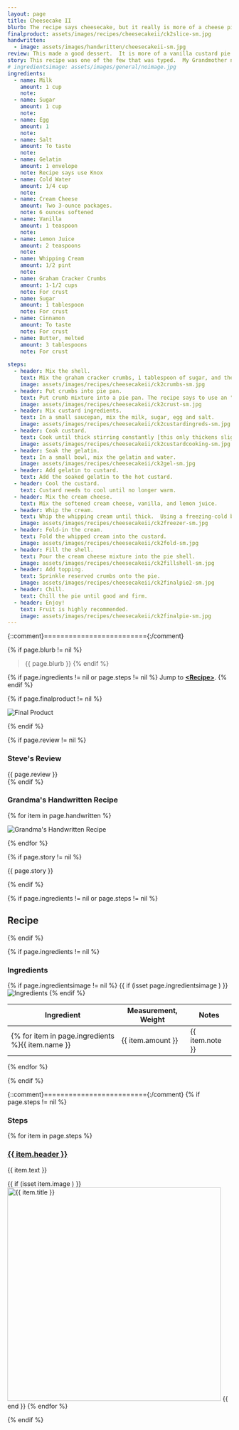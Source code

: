 ```yaml
---
layout: page
title: Cheesecake II
blurb: The recipe says cheesecake, but it really is more of a cheese pie based on a vanilla custard. 
finalproduct: assets/images/recipes/cheesecakeii/ck2slice-sm.jpg
handwritten: 
  - image: assets/images/handwritten/cheesecakeii-sm.jpg
review: This made a good dessert.  It is more of a vanilla custard pie than a cheesecake.  The texture is very light.  The cream cheese flavor is very slight.  It needs to be served with fresh (unsweetened) fruit to cut the sweetness and to add some flavor to the vanilla custard.
story: This recipe was one of the few that was typed.  My Grandmother never used a typewriter, so this was probably given to her by a friend. 
# ingredientsimage: assets/images/general/noimage.jpg
ingredients:
  - name: Milk
    amount: 1 cup
    note: 
  - name: Sugar 
    amount: 1 cup
    note: 
  - name: Egg
    amount: 1
    note: 
  - name: Salt
    amount: To taste
    note: 
  - name: Gelatin
    amount: 1 envelope
    note: Recipe says use Knox
  - name: Cold Water
    amount: 1/4 cup
    note: 
  - name: Cream Cheese
    amount: Two 3-ounce packages.
    note: 6 ounces softened
  - name: Vanilla
    amount: 1 teaspoon
    note: 
  - name: Lemon Juice
    amount: 2 teaspoons
    note: 
  - name: Whipping Cream
    amount: 1/2 pint
    note: 
  - name: Graham Cracker Crumbs
    amount: 1-1/2 cups
    note: For crust
  - name: Sugar
    amount: 1 tablespoon
    note: For crust
  - name: Cinnamon
    amount: To taste
    note: For crust
  - name: Butter, melted
    amount: 3 tablespoons
    note: For crust
    
steps:
  - header: Mix the shell. 
    text: Mix the graham cracker crumbs, 1 tablespoon of sugar, and the cinnamon (I used 1/2 teaspoon).
    image: assets/images/recipes/cheesecakeii/ck2crumbs-sm.jpg
  - header: Put crumbs into pie pan.
    text: Put crumb mixture into a pie pan. The recipe says to use an "8 inch pan".  I used a 9 inch pie pan.  The recipe also says to save half of the crumbs to use as a topping.  I only saved one quarter and still had too much. Chill the shell.
    image: assets/images/recipes/cheesecakeii/ck2crust-sm.jpg
  - header: Mix custard ingredients.
    text: In a small saucepan, mix the milk, sugar, egg and salt.
    image: assets/images/recipes/cheesecakeii/ck2custardingreds-sm.jpg
  - header: Cook custard.
    text: Cook until thick stirring constantly [this only thickens slightly].
    image: assets/images/recipes/cheesecakeii/ck2custardcooking-sm.jpg
  - header: Soak the gelatin.
    text: In a small bowl, mix the gelatin and water.
    image: assets/images/recipes/cheesecakeii/ck2gel-sm.jpg
  - header: Add gelatin to custard.
    text: Add the soaked gelatin to the hot custard.
  - header: Cool the custard.
    text: Custard needs to cool until no longer warm. 
  - header: Mix the cream cheese. 
    text: Mix the softened cream cheese, vanilla, and lemon juice.
  - header: Whip the cream.
    text: Whip the whipping cream until thick.  Using a freezing-cold bowl helps.
    image: assets/images/recipes/cheesecakeii/ck2freezer-sm.jpg
  - header: Fold-in the cream.
    text: Fold the whipped cream into the custard.
    image: assets/images/recipes/cheesecakeii/ck2fold-sm.jpg
  - header: Fill the shell.
    text: Pour the cream cheese mixture into the pie shell.
    image: assets/images/recipes/cheesecakeii/ck2fillshell-sm.jpg
  - header: Add topping.
    text: Sprinkle reserved crumbs onto the pie.
    image: assets/images/recipes/cheesecakeii/ck2finalpie2-sm.jpg
  - header: Chill.
    text: Chill the pie until good and firm.  
  - header: Enjoy!
    text: Fruit is highly recommended.
    image: assets/images/recipes/cheesecakeii/ck2finalpie-sm.jpg
---
```


{::comment}========================={:/comment}

{% if page.blurb != nil %}
> {{ page.blurb }}
{% endif %}

{% if page.ingredients != nil or page.steps != nil %}
Jump to **[\<Recipe\>](#recipe)**.
{% endif %}

<!--- ~~~~~~~~~~~~~~~~~~~~~~~~~~~~~~~~~~~~ --->

<!--- 
page.finalproduct is {% if page.finalproduct == blank %}blank{% else %}"{{ page.finalproduct }}"{% endif %}

page.finalproduct is {% if page.finalproduct == "" %}empty string{% else %}"{{ page.finalproduct }}"{% endif %}

page.finalproduct is {% if page.finalproduct == nil %}nil{% else %}"{{ page.finalproduct }}"{% endif %}
--->

<!--- {{ if (isset page.finalproduct ) }}  --->
{% if page.finalproduct != nil %}

<img alt="Final Product" src="https://illinifanboy.github.io/{{ page.finalproduct }}">

{% endif %}

<!--- ~~~~~~~~~~~~~~~~~~~~~~~~~~~~~~~~~~~~ --->

{% if page.review != nil %}
### Steve's Review  
{{ page.review }}    
{% endif %}

<!--- ~~~~~~~~~~~~~~~~~~~~~~~~~~~~~~~~~~~~ --->

### Grandma's Handwritten Recipe

{% for item in page.handwritten %}

<img alt="Grandma's Handwritten Recipe" src="https://illinifanboy.github.io/{{ item.image }}">

{% endfor %}

{% if page.story != nil %}

{{ page.story }}

{% endif %}

<!--- ~~~~~~~~~~~~~~~~~~~~~~~~~~~~~~~~~~~~ --->

{% if page.ingredients != nil or page.steps != nil %}
## Recipe
{% endif %}

{% if page.ingredients != nil %}
### Ingredients

{% if page.ingredientsimage != nil %}
{{ if (isset page.ingredientsimage ) }}
<img alt="Ingredients" src="https://illinifanboy.github.io/{{ page.ingredientsimage }}">
{% endif %}

Ingredient | Measurement, Weight | Notes
---|---|----
{% for item in page.ingredients %}{{ item.name }} | {{ item.amount }} | {{ item.note }}
{% endfor %}

{% endif %}

{::comment}========================={:/comment}
{% if page.steps != nil %}
### Steps

{% for item in page.steps %}

### <ins>{{ item.header }}</ins> 

{{ item.text }}

{{ if (isset item.image ) }}
<img width="480" alt="{{ item.title }}" src="https://illinifanboy.github.io/{{ item.image }}">
{{ end }}
{% endfor %}

{% endif %}

